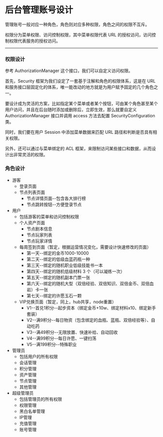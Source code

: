 后台管理账号设计
=============

管理账号一般对应一种角色，角色则对应多种权限，角色之间的权限不互斥。

权限分为菜单权限、访问控制权限，其中菜单权限代表 URL 的授权访问，访问控制权限代表服务的授权访问。

---

### 权限设计

参考 AuthorizationManager<RequestAuthorizationContext> 这个接口，我们可以自定义访问权限。

首先，Security 框架为我们设定了一套基于注解和角色的权限体系，这是在 URL 和服务接口层固定化的体系，唯一能改动的地方就是为用户赋予固定的几个角色之一。

要设计成为灵活的方案，比如指定某个菜单或者某个按钮，可由某个角色甚至某个用户访问，并且在后台随时添加或删除后，立即生效，那么就要自定义 AuthorizationManager 接口并调用 access 方法去配置 SecurityConfiguration 类。

同时，我们要在用户 Session 中添加菜单数据来匹配 URL 路径和判断是否具有相关权限。

另外，还可以通过与菜单绑定的 ACL 框架，来限制访问某些接口和数据，从而设计出非常灵活的权限。

### 角色设计

- 游客
  - 登录页面
  - 节点列表页面
    - 节点详情页面--包含各大排行榜
    - 节点跳转按钮--方便登录节点
- 用户
  - 包括游客的菜单和访问控制权限
  - 个人资产页面
    - 节点剧本信息
    - 节点玩家列表
    - 节点玩家详情
  - 每周签到页面（暂定，根据运营情况变化，需要设计快速修改的页面）
    - 第一天--绑定的金币1000-10000
    - 第二天--绑定的低级血蓝药瓶一种
    - 第三天--绑定的随机职业低级技能书一本
    - 第四天--绑定的随机低级材料 3 个（可以凝练一次）
    - 第五天--绑定的随机副本门票一张
    - 第六天--绑定的随机大型（双倍经验、双倍知识、双倍金币、双倍血岩）卡一张
    - 第七天--绑定的许愿玉石一颗
  - VIP兑换页面（暂定，同上，hub共享，node重置）
    - V1--首兑1积分--起步资本（绑定金币+10w、绑定材料x10、绑定新手套装）
    - V2--满9积分--每日物资（包含绑定的血瓶、蓝瓶、双倍经验等）、自动吃药
    - V3--满49积分--无限放置、快速补给、自动回收
    - V4--满99积分--每日许愿、一键扫荡
    - V5--满199积分--特殊职业
- 管理员
  - 包括用户的所有权限
  - 会话管理
  - 积分管理
  - 资产管理
  - 节点管理
  - 其他管理
- 超级管理员
  - 包括管理员的所有权限
  - 权限管理
  - 黑白名单管理
  - IP管理
  - 充值管理
  - 账号管理